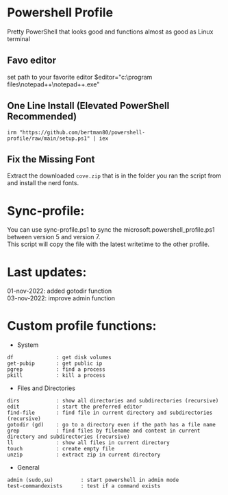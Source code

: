 # Powershell Profile
Pretty PowerShell that looks good and functions almost as good as Linux terminal 

## Favo editor
set path to your favorite editor
$editor="c:\program files\notepad++\notepad++.exe"

## One Line Install (Elevated PowerShell Recommended)

```
irm "https://github.com/bertman80/powershell-profile/raw/main/setup.ps1" | iex
```

## Fix the Missing Font
Extract the downloaded `cove.zip` that is in the folder you ran the script from and install the nerd fonts. 

# Sync-profile:
You can use sync-profile.ps1 to sync the microsoft.powershell_profile.ps1 between version 5 and version 7.<br>
This script will copy the file with the latest writetime to the other profile.


# Last updates:
01-nov-2022: added gotodir function <br>
03-nov-2022: improve admin function <br>

# Custom profile functions:
* System
```
df              : get disk volumes
get-pubip       : get public ip
pgrep           : find a process
pkill           : kill a process
```
* Files and Directories
```
dirs            : show all directories and subdirectories (recursive)
edit            : start the preferred editor
find-file       : find file in current directory and subdirectories (recursive)
gotodir (gd)    : go to a directory even if the path has a file name
grep            : find files by filename and content in current directory and subdirectories (recursive)
ll              : show all files in current directory
touch           : create empty file
unzip           : extract zip in current directory
```
* General
```
admin (sudo,su)         : start powershell in admin mode
test-commandexists      : test if a command exists
```
